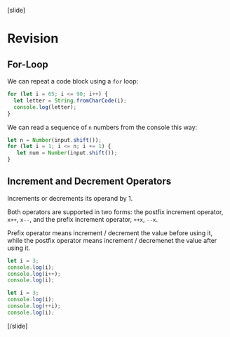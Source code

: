[slide]
# Revision

## For-Loop
We can repeat a code block using a `for` loop:
```js live
for (let i = 65; i <= 90; i++) {
  let letter = String.fromCharCode(i);
  console.log(letter);
}
```

We can read a sequence of `n` numbers from the console this way:
```js
let n = Number(input.shift());
for (let i = 1; i <= n; i += 1) {
   let num = Number(input.shift());
}
```

## Increment and Decrement Operators
Increments or decrements its operand by 1.

Both operators are supported in two forms: the postfix increment operator, `x++`, `x--`, and the prefix increment operator, `++x`, `--x`.

Prefix operator means increment / decrement the value before using it, while the postfix operator means increment / decremenet the value after using it.

```js live
let i = 3;
console.log(i);
console.log(i++);
console.log(i);
```

```js live
let i = 3;
console.log(i);
console.log(++i);
console.log(i);
```
[/slide]
